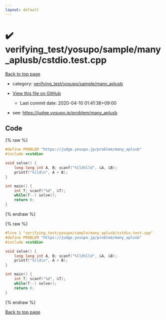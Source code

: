 ```yaml
---
layout: default
---
```


<!-- mathjax config similar to math.stackexchange -->
<script type="text/javascript" async
  src="https://cdnjs.cloudflare.com/ajax/libs/mathjax/2.7.5/MathJax.js?config=TeX-MML-AM_CHTML">
</script>
<script type="text/x-mathjax-config">
  MathJax.Hub.Config({
    TeX: { equationNumbers: { autoNumber: "AMS" }},
    tex2jax: {
      inlineMath: [ ['$','$'] ],
      processEscapes: true
    },
    "HTML-CSS": { matchFontHeight: false },
    displayAlign: "left",
    displayIndent: "2em"
  });
</script>

<script type="text/javascript" src="https://cdnjs.cloudflare.com/ajax/libs/jquery/3.4.1/jquery.min.js"></script>
<script src="https://cdn.jsdelivr.net/npm/jquery-balloon-js@1.1.2/jquery.balloon.min.js" integrity="sha256-ZEYs9VrgAeNuPvs15E39OsyOJaIkXEEt10fzxJ20+2I=" crossorigin="anonymous"></script>
<script type="text/javascript" src="../../../../../assets/js/copy-button.js"></script>
<link rel="stylesheet" href="../../../../../assets/css/copy-button.css" />


# :heavy_check_mark: verifying_test/yosupo/sample/many_aplusb/cstdio.test.cpp

<a href="../../../../../index.html">Back to top page</a>

* category: <a href="../../../../../index.html#c221272215e91de7d0c4a72d9c5faf05">verifying_test/yosupo/sample/many_aplusb</a>
* <a href="{{ site.github.repository_url }}/blob/master/verifying_test/yosupo/sample/many_aplusb/cstdio.test.cpp">View this file on GitHub</a>
    - Last commit date: 2020-04-10 01:41:38+09:00


* see: <a href="https://judge.yosupo.jp/problem/many_aplusb">https://judge.yosupo.jp/problem/many_aplusb</a>


## Code

<a id="unbundled"></a>
{% raw %}
```cpp
#define PROBLEM "https://judge.yosupo.jp/problem/many_aplusb"
#include <cstdio>

void solve() {
    long long int A, B; scanf("%lld%lld", &A, &B);
    printf("%lld\n", A + B);
}

int main() {
    int T; scanf("%d", &T);
    while(T--) solve();
    return 0;
}

```
{% endraw %}

<a id="bundled"></a>
{% raw %}
```cpp
#line 1 "verifying_test/yosupo/sample/many_aplusb/cstdio.test.cpp"
#define PROBLEM "https://judge.yosupo.jp/problem/many_aplusb"
#include <cstdio>

void solve() {
    long long int A, B; scanf("%lld%lld", &A, &B);
    printf("%lld\n", A + B);
}

int main() {
    int T; scanf("%d", &T);
    while(T--) solve();
    return 0;
}

```
{% endraw %}

<a href="../../../../../index.html">Back to top page</a>


